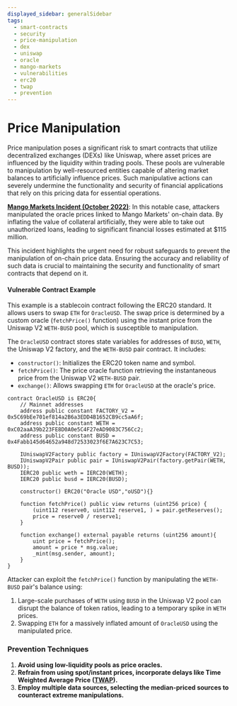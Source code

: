 ```yaml
---
displayed_sidebar: generalSidebar
tags: 
  - smart-contracts
  - security
  - price-manipulation
  - dex
  - uniswap
  - oracle
  - mango-markets
  - vulnerabilities
  - erc20
  - twap
  - prevention
---
```



# Price Manipulation

Price manipulation poses a significant risk to smart contracts that utilize decentralized exchanges (DEXs) like Uniswap, where asset prices are influenced by the liquidity within trading pools. These pools are vulnerable to manipulation by well-resourced entities capable of altering market balances to artificially influence prices. Such manipulative actions can severely undermine the functionality and security of financial applications that rely on this pricing data for essential operations.

**[Mango Markets Incident (October 2022)](https://rekt.news/mango-markets-rekt/)**: In this notable case, attackers manipulated the oracle prices linked to Mango Markets' on-chain data. By inflating the value of collateral artificially, they were able to take out unauthorized loans, leading to significant financial losses estimated at $115 million.

This incident highlights the urgent need for robust safeguards to prevent the manipulation of on-chain price data. Ensuring the accuracy and reliability of such data is crucial to maintaining the security and functionality of smart contracts that depend on it.

#### Vulnerable Contract Example

This example is a stablecoin contract following the ERC20 standard. It allows users to swap `ETH` for `OracleUSD`. The swap price is determined by a custom oracle (`fetchPrice()` function) using the instant price from the Uniswap V2 `WETH-BUSD` pool, which is susceptible to manipulation.

The `OracleUSD` contract stores state variables for addresses of `BUSD`, `WETH`, the Uniswap V2 factory, and the `WETH-BUSD` pair contract. It includes:

- `constructor()`: Initializes the ERC20 token name and symbol.
- `fetchPrice()`: The price oracle function retrieving the instantaneous price from the Uniswap V2 `WETH-BUSD` pair.
- `exchange()`: Allows swapping `ETH` for `OracleUSD` at the oracle's price.

```solidity
contract OracleUSD is ERC20{
    // Mainnet addresses
    address public constant FACTORY_V2 = 0x5C69bEe701ef814a2B6a3EDD4B1652CB9cc5aA6f;
    address public constant WETH = 0xC02aaA39b223FE8D0A0e5C4F27eAD9083C756Cc2;
    address public constant BUSD = 0x4Fabb145d64652a948d72533023f6E7A623C7C53;

    IUniswapV2Factory public factory = IUniswapV2Factory(FACTORY_V2);
    IUniswapV2Pair public pair = IUniswapV2Pair(factory.getPair(WETH, BUSD));
    IERC20 public weth = IERC20(WETH);
    IERC20 public busd = IERC20(BUSD);

    constructor() ERC20("Oracle USD","oUSD"){}

    function fetchPrice() public view returns (uint256 price) {
        (uint112 reserve0, uint112 reserve1, ) = pair.getReserves();
        price = reserve0 / reserve1;
    }

    function exchange() external payable returns (uint256 amount){
        uint price = fetchPrice();
        amount = price * msg.value;
        _mint(msg.sender, amount);
    }
}
```

Attacker can exploit the `fetchPrice()` function by manipulating the `WETH-BUSD` pair's balance using:

1. Large-scale purchases of `WETH` using `BUSD` in the Uniswap V2 pool can disrupt the balance of token ratios, leading to a temporary spike in `WETH` prices.
1. Swapping `ETH` for a massively inflated amount of `OracleUSD` using the manipulated price.

### Prevention Techniques

1. **Avoid using low-liquidity pools as price oracles.**
2. **Refrain from using spot/instant prices, incorporate delays like Time Weighted Average Price ([TWAP](https://chain.link/education-hub/twap-vs-vwap)).**
3. **Employ multiple data sources, selecting the median-priced sources to counteract extreme manipulations.**
